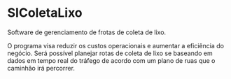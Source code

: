 # SIColetaLixo
Software de gerenciamento de frotas de coleta de lixo.


  O programa visa reduzir os custos operacionais e aumentar a eficiência do negócio. Será possível planejar rotas de coleta de lixo se baseando em dados em tempo real do tráfego de acordo com um plano de ruas que o caminhão irá percorrer.
